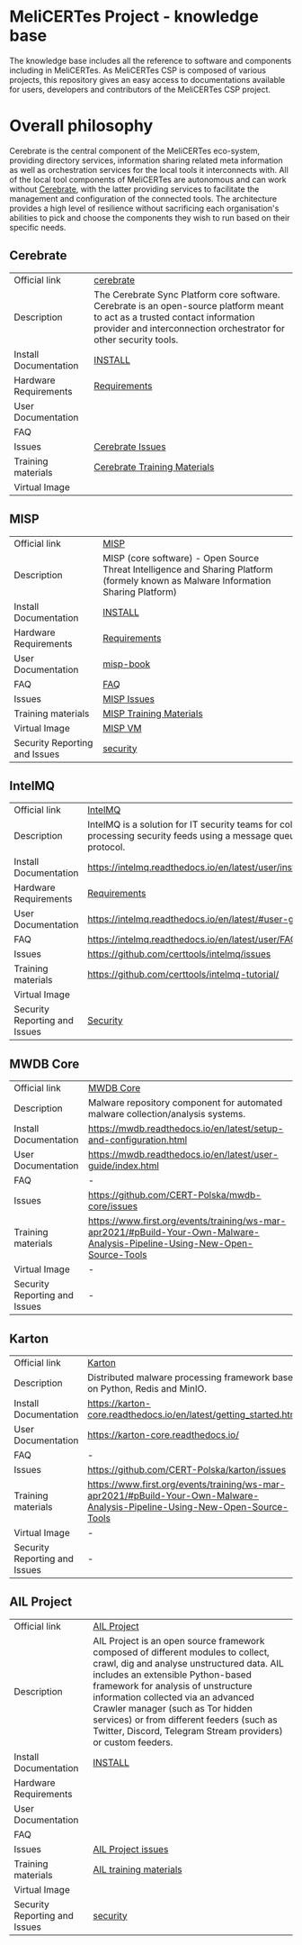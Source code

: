 # MeliCERTes Project - knowledge base

The knowledge base includes all the reference to software and components including in MeliCERTes.
As MeliCERTes CSP is composed of various projects, this repository gives an easy access to documentations
available for users, developers and contributors of the MeliCERTes CSP project.

# Overall philosophy

Cerebrate is the central component of the MeliCERTes eco-system, providing directory services, information sharing related meta information as well as orchestration services for the local tools it interconnects with. All of the local tool components of MeliCERTes are autonomous and can work without [Cerebrate](https://www.cerebrate-project.org/), with the latter providing services to facilitate the management and configuration of the connected tools. The architecture provides a high level of resilience without sacrificing each organisation's abilities to pick and choose the components they wish to run based on their specific needs.

## Cerebrate

|             |             |
| ----------- | ----------- |
| Official link      | [cerebrate](https://github.com/cerebrate-project/cerebrate)      |
| Description  | The Cerebrate Sync Platform core software. Cerebrate is an open-source platform meant to act as a trusted contact information provider and interconnection orchestrator for other security tools.  |
| Install Documentation | [INSTALL](https://github.com/cerebrate-project/cerebrate/blob/main/INSTALL/INSTALL.md) |
| Hardware Requirements | [Requirements](https://github.com/cerebrate-project/cerebrate/blob/main/README.md#requirements-and-installation) |
| User Documentation | |
| FAQ | |
| Issues | [Cerebrate Issues](https://github.com/cerebrate-project/cerebrate/issues) |
| Training materials | [Cerebrate Training Materials](https://github.com/cerebrate-project/cerebrate-training) |
| Virtual Image | |


## MISP

|             |             |
| ----------- | ----------- |
| Official link      | [MISP](https://www.misp-project.org/)      |
| Description  |  MISP (core software) - Open Source Threat Intelligence and Sharing Platform (formely known as Malware Information Sharing Platform)  |
| Install Documentation | [INSTALL](https://misp.github.io/MISP/) |
| Hardware Requirements | [Requirements](https://github.com/MISP/MISP/wiki/Frequently-Asked-Questions#2-what-are-the-hardware-requirements) |
| User Documentation | [misp-book](https://www.circl.lu/doc/misp/) |
| FAQ | [FAQ](https://github.com/MISP/MISP/wiki/Frequently-Asked-Questions) |
| Issues | [MISP Issues](https://github.com/MISP/MISP/issues) |
| Training materials | [MISP Training Materials](https://github.com/misp/misp-training) |
| Virtual Image | [MISP VM](https://www.circl.lu/misp-images/latest/) |
| Security Reporting and Issues| [security](https://www.misp-project.org/security/) |

## IntelMQ

|             |             |
| ----------- | ----------- |
| Official link      | [IntelMQ](https://github.com/certtools/intelmq)      |
| Description  |  IntelMQ is a solution for IT security teams for collecting and processing security feeds using a message queuing protocol.   |
| Install Documentation | https://intelmq.readthedocs.io/en/latest/user/installation.html |
| Hardware Requirements | [Requirements](https://intelmq.readthedocs.io/en/maintenance/user/hardware-requirements.html) |
| User Documentation | https://intelmq.readthedocs.io/en/latest/#user-guide |
| FAQ | https://intelmq.readthedocs.io/en/latest/user/FAQ.html |
| Issues | https://github.com/certtools/intelmq/issues |
| Training materials | https://github.com/certtools/intelmq-tutorial/ |
| Virtual Image |  |
| Security Reporting and Issues| [Security](https://github.com/certtools/intelmq/blob/master/SECURITY.md) |


## MWDB Core

|             |             |
| ----------- | ----------- |
| Official link | [MWDB Core](https://github.com/CERT-Polska/mwdb-core) |
| Description  | Malware repository component for automated malware collection/analysis systems.  |
| Install Documentation | https://mwdb.readthedocs.io/en/latest/setup-and-configuration.html |
| User Documentation | https://mwdb.readthedocs.io/en/latest/user-guide/index.html |
| FAQ | - |
| Issues | https://github.com/CERT-Polska/mwdb-core/issues |
| Training materials | https://www.first.org/events/training/ws-mar-apr2021/#pBuild-Your-Own-Malware-Analysis-Pipeline-Using-New-Open-Source-Tools |
| Virtual Image | - |
| Security Reporting and Issues | - |


## Karton

|             |             |
| ----------- | ----------- |
| Official link | [Karton](https://github.com/CERT-Polska/karton) |
| Description  | Distributed malware processing framework based on Python, Redis and MinIO.  |
| Install Documentation | https://karton-core.readthedocs.io/en/latest/getting_started.html |
| User Documentation | https://karton-core.readthedocs.io/ |
| FAQ | - |
| Issues | https://github.com/CERT-Polska/karton/issues |
| Training materials | https://www.first.org/events/training/ws-mar-apr2021/#pBuild-Your-Own-Malware-Analysis-Pipeline-Using-New-Open-Source-Tools |
| Virtual Image | - |
| Security Reporting and Issues | - |

## AIL Project

|             |             |
| ----------- | ----------- |
| Official link      | [AIL Project](https://www.ail-project.org/)      |
| Description  |  AIL Project is an open source framework composed of different modules to collect, crawl, dig and analyse unstructured data. AIL includes an extensible Python-based framework for analysis of unstructure information collected via an advanced Crawler manager (such as Tor hidden services) or from different feeders (such as Twitter, Discord, Telegram Stream providers) or custom feeders. |
| Install Documentation | [INSTALL](https://github.com/ail-project/ail-framework#installation) |
| Hardware Requirements |  |
| User Documentation |  |
| FAQ |  |
| Issues | [AIL Project issues](https://github.com/ail-project/ail-framework/issues) |
| Training materials | [AIL training materials](https://github.com/ail-project/ail-training) |
| Virtual Image | |
| Security Reporting and Issues| [security](https://github.com/ail-project/ail-framework/security/policy) |
